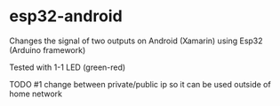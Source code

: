 # esp32-android
Changes the signal of two outputs on Android (Xamarin) using Esp32 (Arduino framework)

Tested with 1-1 LED (green-red)

TODO 
#1 change between private/public ip so it can be used outside of home network
